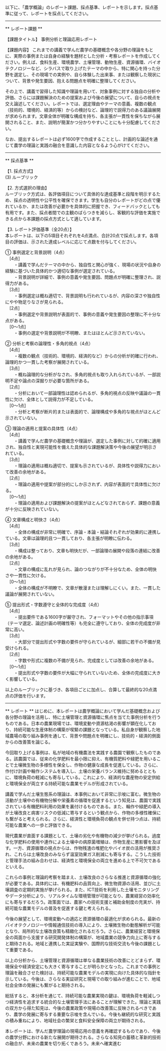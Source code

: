以下に、「農学概論」のレポート課題、採点基準、レポートを示します。採点基準に従って、レポートを採点してください。

---------------------------------------
** レポート課題 **

【課題タイトル】
事例分析と理論応用レポート

【課題内容】
これまでの講義で学んだ農学の基礎概念や各分野の理論をもとに、実際の事例または自身の経験を題材とした分析・考察レポートを作成してください。例えば、食料生産、環境農学、土壌管理、動物生産、資源循環、バイオテクノロジーなど、シラバスで取り上げたテーマの中から、特に関心を持った分野を選定し、その現場での実例や、自ら体験した出来事、または観察した現状について、背景や発生要因、抱える問題点を明確に整理してください。

その上で、講義で習得した知識や理論を用いて、対象事例に対する独自の分析や評価、さらには課題解決のための提案および今後の展望について、自らの視点を交え論述してください。レポートでは、選定理由やテーマの意義、複数の観点（技術的、環境的、経済的等）からの検討など、論理的で説得力のある議論展開が求められます。文章全体が明確な構成を持ち、各主張が一貫性を保ちながら展開されること、また、説明が簡潔かつ分かりやすいことにも十分配慮してください。

なお、提出するレポートは必ず1600字で作成することとし、計画的な論述を通じて農学の理論と実践の融合を意識した内容となるよう心がけてください。

---------------------------------------
** 採点基準 **

【1. 採点方式】  
(3) ルーブリック

【2. 方式選択の理由】  
ルーブリック方式は、各評価項目について具体的な達成基準と段階を明示するため、採点の透明性や公平性を確保できます。学生も自分のレポートがどの点で優れているか、または改善が必要かを具体的に把握でき、フィードバックとしても有用です。また、採点者間での主観のばらつきを減らし、客観的な評価を実施できる点から本課題の採点方式として適しています。

【3. レポート評価基準（全20点）】  
本レポートは、以下の5項目それぞれを4点満点、合計20点で採点します。各項目の評価は、示された達成レベルに応じて点数を付与してください。

① 事例選定と背景説明（4点）  
 [4点]  
  ・講義で学んだテーマの中から、独自性と関心が強く、現場の状況や自身の経験に基づいた具体的かつ適切な事例が選定されている。  
  ・背景説明が詳細で、事例の意義や発生要因、問題点が明確に整理され、説得力がある。  
 [3点]  
  ・事例選定は概ね適切で、背景説明も行われているが、内容の深さや独自性にやや物足りなさが見られる。  
 [2点]  
  ・事例選定や背景説明が表面的で、事例の意義や発生要因の整理に不十分な点がある。  
 [0～1点]  
  ・事例の選定や背景説明が不明瞭、またはほとんど示されていない。

② 分析と考察の論理性・多角的視点（4点）  
 [4点]  
  ・複数の観点（技術的、環境的、経済的など）からの分析が的確に行われ、論理的かつ一貫した考察が展開されている。  
 [3点]  
  ・概ね論理的な分析がなされ、多角的視点も取り入れられているが、一部説明不足や論点の深掘りが必要な箇所がある。  
 [2点]  
  ・分析において一部論理性は認められるが、多角的視点の反映や議論の一貫性に欠け、全体として説得力が不足している。  
 [0～1点]  
  ・分析と考察が断片的または表面的で、論理構成や多角的な視点がほとんど示されていない。

③ 理論の適用と提案の具体性（4点）  
 [4点]  
  ・講義で学んだ農学の基礎概念や理論が、選定した事例に対して的確に適用され、独自性と実現可能性を備えた具体的な課題解決策や今後の展望が明示されている。  
 [3点]  
  ・理論の適用は概ね適切で、提案も示されているが、具体性や説得力において改善の余地がある。  
 [2点]  
  ・理論の適用や提案が部分的にしか示されず、内容が表面的で具体性に欠ける。  
 [0～1点]  
  ・理論の適用および課題解決の提案がほとんどなされておらず、課題の意義が十分に反映されていない。

④ 文章構成と明快さ（4点）  
 [4点]  
  ・全体の構成が非常に明確で、序論・本論・結論それぞれが効果的に連携している。文章は論理的且つ一貫しており、各主張が明瞭に伝わる。  
 [3点]  
  ・構成は整っており、文章も明快だが、一部論理の展開や段落の連結に改善の余地がある。  
 [2点]  
  ・文章の構成に乱れが見られ、論のつながりが不十分なため、全体の明快さや一貫性に欠ける。  
 [0～1点]  
  ・全体の構成が不明瞭で、文章が散漫または理解しにくい。また、一貫した議論が展開されていない。

⑤ 提出形式・字数遵守と全体的な完成度（4点）  
 [4点]  
  ・提出要件である1600字が厳守され、フォーマットやその他の指示事項（テーマ選定、論述計画の明確性等）も完全に遵守しており、全体の完成度が非常に高い。  
 [3点]  
  ・大部分で提出形式や字数の要件が守られているが、細部に若干の不備が見受けられる。  
 [2点]  
  ・字数や形式に複数の不備が見られ、完成度としては改善の余地がある。  
 [0～1点]  
  ・提出形式や字数の要件が大幅に守られていないため、全体の完成度に大きく影響している。

以上のルーブリックに基づき、各項目ごとに加点し、合算して最終的な20点満点の評価を行います。

---------------------------------------
** レポート **
はじめに、本レポートは農学概論において学んだ基礎概念および各分野の理論を活用し、特に土壌管理と資源循環に焦点を当てた事例分析を行うものである。日本の農業現場では、環境変動や資源枯渇の影響が顕在化しており、持続可能な生産体制の構築が喫緊の課題となっている。私自身が観察した地域農場の取り組み事例を通して、背景や問題点を明確にし、技術的・経済的側面からの改善策を論じる。

今回取り上げる事例は、私が地域の有機農法を実践する農園で観察したものである。該農園では、従来の化学肥料を最小限に抑え、有機質肥料や緑肥を用いることで土壌微生物の多様性を保全し、作物の健康な成長を促進している。さらに、作付け計画や輪作システムを導入し、土壌の栄養バランス維持に努めるとともに、環境負荷の軽減にも寄与している。これにより、経済的な農産物の安定供給と環境保全が両立する持続可能な農業モデルが形成されている。

講義で学んだ土壌生態系の理論は、本事例において非常に示唆に富む。微生物の活動が土壌中の有機物分解や栄養素の循環を促進するという知見は、農園で実践されている有機肥料利用の効果を裏付けるものである。また、輪作や緑肥の導入が土壌改良と病害リスクの低減に寄与するという観点から、作物の多様性確保にも繋がると考えられる。さらに、経済性と環境負荷の観点を併せ持つ点は、持続可能な農業への一歩と評価できる。

現代農業が直面する課題として、土壌の劣化や有機物の減少が挙げられる。過度な化学肥料の使用や連作による土壌中の病原菌増殖は、作物生産に悪影響を及ぼす。一方、資源循環の視点からは、作物残渣の堆肥化やバイオ炭の活用が推奨され、これらは土壌改良のみならず温室効果ガス削減にも寄与する。こうした技術と管理手法の組み合わせは、経済性と環境保全の両立を進める上で不可欠であるといえる。

これらの事例と理論的考察を踏まえ、土壌改良のさらなる推進と資源循環の強化が必要である。具体的には、有機肥料の品質向上、微生物資源の活用、並びに土壌調査の定期的実施が挙げられる。また、ICT技術を利用した土壌モニタリングやデータ分析により、リアルタイムな環境管理が可能となり、農業経営の効率化にも寄与するだろう。政策面では、農家への技術支援と補助金制度の充実が、持続可能な農業モデルの普及を促進する鍵と考えられる。

今後の展望として、環境変動への適応と資源循環の最適化が求められる。最新のバイオテクノロジーや情報通信技術の導入により、土壌微生物の動態解析が可能となり、局所的な土壌改良策も精緻化されるだろう。さらに、農業経営と環境保全の両面から支援する研究開発体制の構築が、地域農業の競争力向上に寄与すると期待される。地域と連携した実証実験や、国際的な技術交流も今後の課題として重要である。

以上の分析から、土壌管理と資源循環は単なる農業技術の改善にとどまらず、環境保全や経済安定にも大きく寄与することが明らかとなった。これまでの事例と理論を融合させた検討は、持続可能な農業モデルの実現に向けた具体的な指針を示している。今後は、さらなる実証研究と現場での取り組みが進むことで、地域社会全体の発展にも繋がると期待される。

総括すると、本分析を通じて、持続可能な農業実現の鍵は、環境負荷を軽減しつつ経済性を追求する統合的な土壌管理手法にあることが理解できた。理論と実践の双方から得た知見は、今後の農業政策や現場の改善策に反映されるべきであり、農学の発展に寄与する重要な示唆を含んでいる。今後も継続的な研究と実践の積み重ねにより、地域社会の繁栄と食料安全保障の両立が期待される。

本レポートは、学んだ農学理論の現場応用の意義を再確認するものであり、今後の農学分野における新たな展開が期待される。さらなる知見の蓄積と革新的技術の融合が、未来の農業を切り拓くであろう。未来へ確実進む

